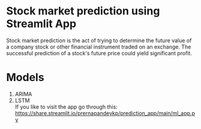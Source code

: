 # Stock market prediction using Streamlit App
Stock market prediction is the act of trying to determine the future value of a company stock or other financial instrument traded on an exchange. The successful prediction of a stock's future price could yield significant profit.
# Models
1)  ARIMA
2)  LSTM <br />
If you like to visit the app go through this: https://share.streamlit.io/prernapandeykp/prediction_app/main/ml_app.py
